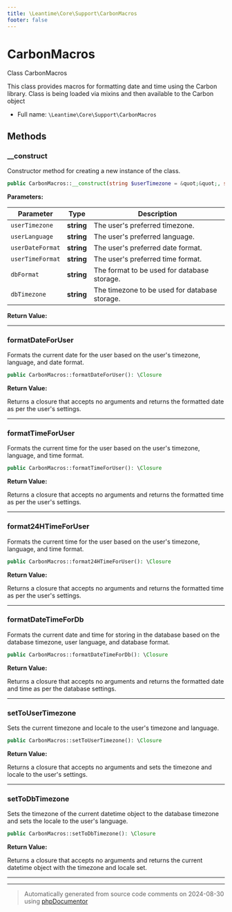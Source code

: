 ```yaml
---
title: \Leantime\Core\Support\CarbonMacros
footer: false
---
```


# CarbonMacros

Class CarbonMacros

This class provides macros for formatting date and time using the Carbon library.
Class is being loaded via mixins and then available to the Carbon object

* Full name: `\Leantime\Core\Support\CarbonMacros`



## Methods

### __construct

Constructor method for creating a new instance of the class.

```php
public CarbonMacros::__construct(string $userTimezone = &quot;&quot;, string $userLanguage = &quot;&quot;, string $userDateFormat = &quot;&quot;, string $userTimeFormat = &quot;&quot;, string $dbFormat = &quot;Y-m-d H:i:s&quot;, string $dbTimezone = &quot;UTC&quot;): void
```








**Parameters:**

| Parameter | Type | Description |
|-----------|------|-------------|
| `userTimezone` | **string** | The user&#039;s preferred timezone. |
| `userLanguage` | **string** | The user&#039;s preferred language. |
| `userDateFormat` | **string** | The user&#039;s preferred date format. |
| `userTimeFormat` | **string** | The user&#039;s preferred time format. |
| `dbFormat` | **string** | The format to be used for database storage. |
| `dbTimezone` | **string** | The timezone to be used for database storage. |


**Return Value:**





---
### formatDateForUser

Formats the current date for the user based on the user's timezone,
language, and date format.

```php
public CarbonMacros::formatDateForUser(): \Closure
```









**Return Value:**

Returns a closure that accepts no arguments and returns
the formatted date as per the user's settings.



---
### formatTimeForUser

Formats the current time for the user based on the user's timezone,
language, and time format.

```php
public CarbonMacros::formatTimeForUser(): \Closure
```









**Return Value:**

Returns a closure that accepts no arguments and returns
the formatted time as per the user's settings.



---
### format24HTimeForUser

Formats the current time for the user based on the user's timezone,
language, and time format.

```php
public CarbonMacros::format24HTimeForUser(): \Closure
```









**Return Value:**

Returns a closure that accepts no arguments and returns
the formatted time as per the user's settings.



---
### formatDateTimeForDb

Formats the current date and time for storing in the database based on
the database timezone, user language, and database format.

```php
public CarbonMacros::formatDateTimeForDb(): \Closure
```









**Return Value:**

Returns a closure that accepts no arguments and returns
the formatted date and time as per the database settings.



---
### setToUserTimezone

Sets the current timezone and locale to the user's timezone and language.

```php
public CarbonMacros::setToUserTimezone(): \Closure
```









**Return Value:**

Returns a closure that accepts no arguments and sets the
timezone and locale to the user's settings.



---
### setToDbTimezone

Sets the timezone of the current datetime object to the database timezone
and sets the locale to the user's language.

```php
public CarbonMacros::setToDbTimezone(): \Closure
```









**Return Value:**

Returns a closure that accepts no arguments and returns the
current datetime object with the timezone and locale set.



---


---
> Automatically generated from source code comments on 2024-08-30 using [phpDocumentor](http://www.phpdoc.org/)
